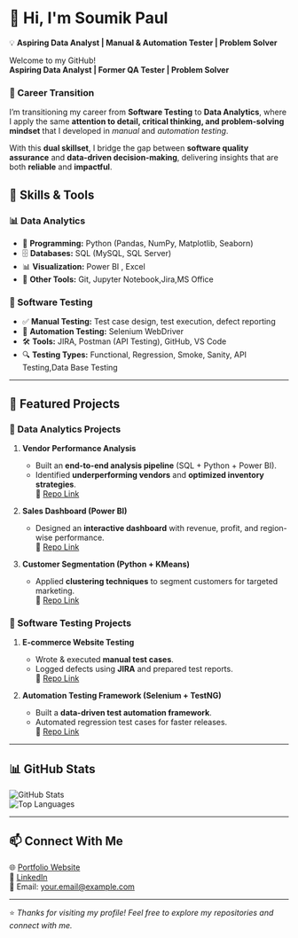 # 👋 Hi, I'm Soumik Paul 

💡 **Aspiring Data Analyst | Manual & Automation Tester | Problem Solver**  

Welcome to my GitHub!  
**Aspiring Data Analyst | Former QA Tester | Problem Solver**  

### 🚀 Career Transition  

I’m transitioning my career from **Software Testing** to **Data Analytics**, where I apply the same **attention to detail, critical thinking, and problem-solving mindset** that I developed in *manual* and *automation testing*.  

With this **dual skillset**, I bridge the gap between **software quality assurance** and **data-driven decision-making**, delivering insights that are both **reliable** and **impactful**.  


## 🔧 Skills & Tools

### 📊 Data Analytics
- 🐍 **Programming:** Python (Pandas, NumPy, Matplotlib, Seaborn)  
- 🗄️ **Databases:** SQL (MySQL, SQL Server)  
- 📊 **Visualization:** Power BI , Excel  
- 📂 **Other Tools:** Git, Jupyter Notebook,Jira,MS Office  

### 🧪 Software Testing
- ✅ **Manual Testing:** Test case design, test execution, defect reporting  
- 🤖 **Automation Testing:** Selenium WebDriver  
- 🛠️ **Tools:** JIRA, Postman (API Testing), GitHub, VS Code  
- 🔍 **Testing Types:** Functional, Regression, Smoke, Sanity, API Testing,Data Base Testing 

---

## 📌 Featured Projects

### 🔹 Data Analytics Projects
1. **Vendor Performance Analysis**  
   - Built an **end-to-end analysis pipeline** (SQL + Python + Power BI).  
   - Identified **underperforming vendors** and **optimized inventory strategies**.  
   📂 [Repo Link](#)  

2. **Sales Dashboard (Power BI)**  
   - Designed an **interactive dashboard** with revenue, profit, and region-wise performance.  
   📂 [Repo Link](#)  

3. **Customer Segmentation (Python + KMeans)**  
   - Applied **clustering techniques** to segment customers for targeted marketing.  
   📂 [Repo Link](#)  

### 🔹 Software Testing Projects
1. **E-commerce Website Testing**  
   - Wrote & executed **manual test cases**.  
   - Logged defects using **JIRA** and prepared test reports.  
   📂 [Repo Link](#)  

2. **Automation Testing Framework (Selenium + TestNG)**  
   - Built a **data-driven test automation framework**.  
   - Automated regression test cases for faster releases.  
   📂 [Repo Link](#)  

---

## 📊 GitHub Stats  

![GitHub Stats](https://github-readme-stats.vercel.app/api?username=YourGitHubUsername&show_icons=true&theme=radical)  
![Top Languages](https://github-readme-stats.vercel.app/api/top-langs/?username=YourGitHubUsername&layout=compact&theme=radical)  

---

## 📫 Connect With Me  

🌐 [Portfolio Website](#)  
💼 [LinkedIn](#)  
📧 Email: your.email@example.com  

---

⭐ *Thanks for visiting my profile! Feel free to explore my repositories and connect with me.*  

